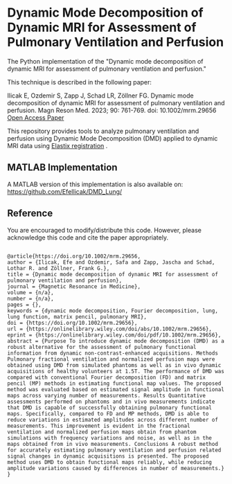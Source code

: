 # Dynamic Mode Decomposition of Dynamic MRI for Assessment of Pulmonary Ventilation and Perfusion
The Python implementation of the "Dynamic mode decomposition of dynamic MRI for assessment of pulmonary ventilation and perfusion." 

This technique is described in the following paper:

Ilicak E, Ozdemir S, Zapp J, Schad LR, Zöllner FG. Dynamic mode decomposition of dynamic MRI for assessment of pulmonary ventilation and perfusion. Magn Reson Med. 2023; 90: 761-769. doi: 10.1002/mrm.29656 [Open Access Paper](https://onlinelibrary.wiley.com/doi/10.1002/mrm.29656)

This repository provides tools to analyze pulmonary ventilation and perfusion using Dynamic Mode Decomposition (DMD) applied to dynamic MRI data using [Elastix registration](https://github.com/InsightSoftwareConsortium/ITKElastix) . 

## MATLAB Implementation
A MATLAB version of this implementation is also available on:
https://github.com/EfeIlicak/DMD_Lung/


## Reference
You are encouraged to modify/distribute this code. However, please acknowledge this code and cite the paper appropriately. 
```

@article{https://doi.org/10.1002/mrm.29656,
author = {Ilicak, Efe and Ozdemir, Safa and Zapp, Jascha and Schad, Lothar R. and Zöllner, Frank G.},
title = {Dynamic mode decomposition of dynamic MRI for assessment of pulmonary ventilation and perfusion},
journal = {Magnetic Resonance in Medicine},
volume = {n/a},
number = {n/a},
pages = {},
keywords = {dynamic mode decomposition, Fourier decomposition, lung, lung function, matrix pencil, pulmonary MRI},
doi = {https://doi.org/10.1002/mrm.29656},
url = {https://onlinelibrary.wiley.com/doi/abs/10.1002/mrm.29656},
eprint = {https://onlinelibrary.wiley.com/doi/pdf/10.1002/mrm.29656},
abstract = {Purpose To introduce dynamic mode decomposition (DMD) as a robust alternative for the assessment of pulmonary functional information from dynamic non-contrast-enhanced acquisitions. Methods Pulmonary fractional ventilation and normalized perfusion maps were obtained using DMD from simulated phantoms as well as in vivo dynamic acquisitions of healthy volunteers at 1.5T. The performance of DMD was compared with conventional Fourier decomposition (FD) and matrix pencil (MP) methods in estimating functional map values. The proposed method was evaluated based on estimated signal amplitude in functional maps across varying number of measurements. Results Quantitative assessments performed on phantoms and in vivo measurements indicate that DMD is capable of successfully obtaining pulmonary functional maps. Specifically, compared to FD and MP methods, DMD is able to reduce variations in estimated amplitudes across different number of measurements. This improvement is evident in the fractional ventilation and normalized perfusion maps obtain from phantom simulations with frequency variations and noise, as well as in the maps obtained from in vivo measurements. Conclusions A robust method for accurately estimating pulmonary ventilation and perfusion related signal changes in dynamic acquisitions is presented. The proposed method uses DMD to obtain functional maps reliably, while reducing amplitude variations caused by differences in number of measurements.}
}

```
